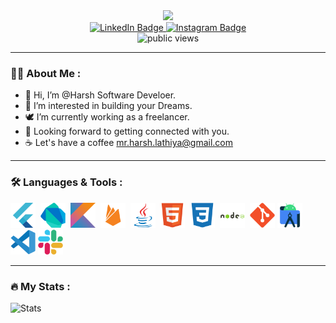 <div id="header" align="center">
  <img src="https://i.pinimg.com/564x/11/1a/21/111a218fa1455232512f17ee86d98eff.jpg" width="210"/>
</div>
<div id="badges"  align="center">
  <a href="https://www.linkedin.com/in/harsh-lathiya-42188715a/">
    <img src="https://img.shields.io/badge/LinkedIn-blue?style=for-the-badge&logo=linkedin&logoColor=white" alt="LinkedIn Badge"/>
  </a>
  <a href="https://instagram.com/lathiya__harsh?igshid=MmIzYWVlNDQ5Yg==">
    <img src="https://img.shields.io/badge/Instagram-red?style=for-the-badge&logo=instagram&logoColor=white" alt="Instagram Badge"/>
  </a>
</div>
<div id="views"  align="center">
<img src="https://komarev.com/ghpvc/?username=mrlathiya&style=flat-square&color=blue" alt="public views"/>
</div>

---

### :man_technologist: About Me :

- 👋 Hi, I’m @Harsh Software Develoer.
- 👀 I’m interested in building your Dreams.
- :dove: I’m currently working as a freelancer.
- :handshake: Looking forward to getting connected with you.
- ☕️ Let's have a coffee mr.harsh.lathiya@gmail.com

---

### :hammer_and_wrench: Languages & Tools :
<div>
  <img src="https://github.com/mrlathiya/assets/blob/66997bf8003459b8b5be0304fb04598ea967d9b7/flutter-original.svg" title="Flutter" alt="Flutter" width="40" height="40"/>&nbsp;
  <img src="https://github.com/mrlathiya/assets/blob/66997bf8003459b8b5be0304fb04598ea967d9b7/dart-original.svg" title="DART" alt="DART" width="40" height="40"/>&nbsp;
  <img src="https://github.com/mrlathiya/assets/blob/66997bf8003459b8b5be0304fb04598ea967d9b7/kotlin-original.svg" title="Kotlin" alt="Kotlin" width="40" height="40"/>&nbsp;
  <img src="https://github.com/mrlathiya/assets/blob/66997bf8003459b8b5be0304fb04598ea967d9b7/firebase-plain.svg" title="Firebase" alt="Firebase" width="40" height="40"/>&nbsp;
  <img src="https://github.com/mrlathiya/assets/blob/66997bf8003459b8b5be0304fb04598ea967d9b7/java-original.svg" title="Java" alt="Java" width="40" height="40"/>&nbsp;
  <img src="https://github.com/mrlathiya/assets/blob/66997bf8003459b8b5be0304fb04598ea967d9b7/html5-original.svg" title="HTML5" alt="HTML" width="40" height="40"/>&nbsp;
  <img src="https://github.com/mrlathiya/assets/blob/66997bf8003459b8b5be0304fb04598ea967d9b7/css3-plain.svg"  title="CSS3" alt="CSS" width="40" height="40"/>&nbsp;
  <img src="https://github.com/mrlathiya/assets/blob/66997bf8003459b8b5be0304fb04598ea967d9b7/nodejs-original-wordmark.svg" title="NodeJS" alt="NodeJS" width="40" height="40"/>&nbsp;
  <img src="https://github.com/mrlathiya/assets/blob/66997bf8003459b8b5be0304fb04598ea967d9b7/git-original.svg" title="Git" **alt="Git" width="40" height="40"/>
  <img src="https://github.com/mrlathiya/assets/blob/66997bf8003459b8b5be0304fb04598ea967d9b7/androidstudio-original.svg" title="AndroidStudio" **alt="AndroidStudio" width="40" height="40"/>
  <img src="https://github.com/mrlathiya/assets/blob/66997bf8003459b8b5be0304fb04598ea967d9b7/vscode-original.svg" title="VsCode" **alt="VsCode" width="40" height="40"/>
  <img src="https://github.com/mrlathiya/assets/blob/66997bf8003459b8b5be0304fb04598ea967d9b7/slack-original.svg" title="Slack" **alt="Slack" width="40" height="40"/>
  
</div>

---

### :fire: My Stats :
<div>
<img src="https://github-readme-streak-stats.herokuapp.com/?user=mrlathiya&theme=tokyonight&mode=weekly" title="Stats" alt="Stats"/>  
</div>
